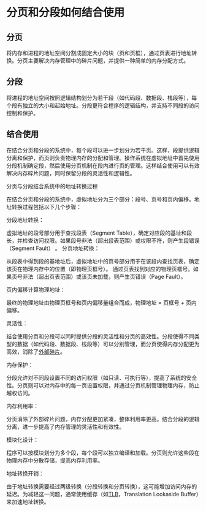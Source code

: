 # 分页和分段如何结合使用

## 分页

将内存和进程的地址空间分割成固定大小的块（页和页框），通过页表进行地址转换。分页主要解决内存管理中的碎片问题，并提供一种简单的内存分配方式。

## 分段

将进程的地址空间按照逻辑结构划分为若干段（如代码段、数据段、栈段等），每个段有独立的大小和起始地址。分段更符合程序的逻辑结构，并支持不同段的访问控制和保护。

## 结合使用

在结合分页和分段的系统中，每个段可以进一步划分为若干页。这样，段提供逻辑分离和保护，而页则负责物理内存的分配和管理。操作系统在虚拟地址中首先使用分段机制确定段，然后使用分页机制在段内进行页的管理。这样结合使用可以有效解决内存碎片问题，同时保留分段的灵活性和逻辑性。

分页与分段结合系统中的地址转换过程

在结合分页和分段的系统中，虚拟地址分为三个部分：段号、页号和页内偏移。地址转换过程包括以下几个步骤：

分段地址转换：

虚拟地址的段号部分用于查找段表（Segment Table），确定对应段的基址和段长，并检查访问权限。如果段号非法（超出段表范围）或权限不符，则产生段错误（Segment Fault）
。
分页地址转换：

从段表中得到段的基地址后，虚拟地址中的页号部分用于在该段内查找页表，确定该页在物理内存中的位置（即物理页框号）。
通过页表找到对应的物理页框号。如果页号非法（超出页表范围）或该页未加载，则产生页错误（Page Fault）。

页内偏移计算物理地址：

最终的物理地址由物理页框号和页内偏移量组合而成，物理地址 = 页框号 + 页内偏移。

灵活性：

结合使用分页和分段可以同时提供分段的灵活性和分页的高效性。分段使得不同类型的数据（如代码段、数据段、栈段等）可以分别管理，而分页使得内存分配更为高效，消除了[外部碎片](./内存碎片.md)。

内存保护：

分段允许对不同段设置不同的访问权限（如只读、可执行等），提高了系统的安全性。分页则可以对内存中的每一页设置权限，并通过分页机制管理物理内存，防止越权访问。

内存利用率：

分页消除了外部碎片问题，内存分配更加紧凑，整体利用率更高。结合分段的逻辑分离，进一步提高了内存管理的灵活性和有效性。

模块化设计：

程序可以按模块划分为多个段，每个段可以独立编译和加载。分页则允许这些段在物理内存中分散存储，提高内存利用率。

地址转换开销：

由于地址转换需要经过两级转换（分段转换和分页转换），这可能增加访问内存的延迟。为减轻这一问题，通常使用缓存（如[TLB](./TLB.md)，Translation Lookaside Buffer）来加速地址转换。
